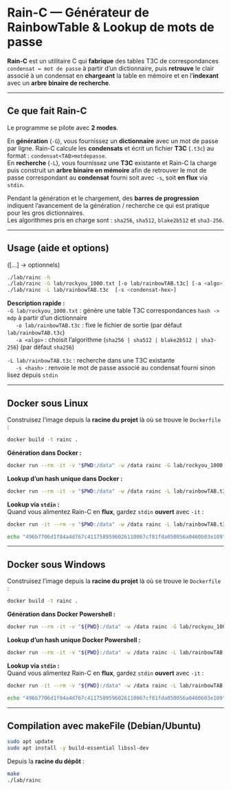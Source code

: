 # Rain-C — Générateur de RainbowTable & Lookup de mots de passe

**Rain-C** est un utilitaire C qui **fabrique** des tables T3C de correspondances `condensat ↔ mot de passe` à partir d’un dictionnaire, puis **retrouve** le clair associé à un condensat en **chargeant** la table en mémoire et en l’**indexant** avec un **arbre binaire de recherche**.

---

## Ce que fait Rain-C

Le programme se pilote avec **2 modes**.

En **génération** (`-G`), vous fournissez un **dictionnaire** avec un mot de passe par ligne. Rain-C calcule les **condensats** et écrit un fichier **T3C** (`.t3c`) au format : `condensat<TAB>motdepasse`.  
En **recherche** (`-L`), vous fournissez une **T3C** existante et Rain-C la charge puis construit un **arbre binaire en mémoire** afin de retrouver le mot de passe correspondant au **condensat** fourni soit avec `-s`, soit **en flux** via `stdin`.

Pendant la génération et le chargement, des **barres de progression** indiquent l’avancement de la génération / recherche ce qui est pratique pour les gros dictionnaires.  
Les algorithmes pris en charge sont : `sha256`, `sha512`, `blake2b512` et `sha3-256`.

---

## Usage (aide et options)
([...] -> optionnels)

```bash
./lab/rainc -h
./lab/rainc -G lab/rockyou_1000.txt [-o lab/rainbowTAB.t3c] [-a <algo>]
./lab/rainc -L lab/rainbowTAB.t3c  [-s <condensat-hex>]
```

**Description rapide :**  
`-G lab/rockyou_1000.txt` : génère une table T3C correspondances `hash -> mdp` à partir d’un dictionnaire  
&nbsp;&nbsp;&nbsp;&nbsp;&nbsp;`-o lab/rainbowTAB.t3c` : fixe le fichier de sortie (par défaut `lab/rainbowTAB.t3c`)  
&nbsp;&nbsp;&nbsp;&nbsp;&nbsp;`-a <algo>` : choisit l’algorithme (`sha256 | sha512 | blake2b512 | sha3-256`) (par défaut `sha256`)   

`-L lab/rainbowTAB.t3c` : recherche dans une T3C existante  
&nbsp;&nbsp;&nbsp;&nbsp;&nbsp;`-s <hash>` : renvoie le mot de passe associé au condensat fourni sinon lisez depuis `stdin`

---

## Docker sous Linux

Construisez l’image depuis la **racine du projet** là où se trouve le `Dockerfile` :

```bash
docker build -t rainc .
```

**Génération dans Docker :**
```bash
docker run --rm -it -v "$PWD:/data" -w /data rainc -G lab/rockyou_1000.txt -o lab/rainbowTAB.t3c -a sha256
```

**Lookup d’un hash unique dans Docker :**
```bash
docker run --rm -it -v "$PWD:/data" -w /data rainc -L lab/rainbowTAB.t3c -s 496b7706d1f04a4d767c4117589596026110067cf81fda050056a0460b03e109
```

**Lookup via `stdin` :**  
Quand vous alimentez Rain-C en **flux**, gardez `stdin` **ouvert** avec `-it` :

```bash
docker run -it --rm -v "$PWD:/data" -w /data rainc -L lab/rainbowTAB.t3c
```

```bash
echo "496b7706d1f04a4d767c4117589596026110067cf81fda050056a0460b03e109" | docker run -i --rm -v "$PWD:/data" -w /data rainc -L lab/rainbowTAB.t3c
```

---

## Docker sous Windows

Construisez l’image depuis la **racine du projet** là où se trouve le `Dockerfile` :

```bash
docker build -t rainc .
```

**Génération dans Docker Powershell :**
```bash
docker run --rm -it -v "${PWD}:/data" -w /data rainc -G lab/rockyou_1000.txt -o lab/rainbowTAB.t3c -a sha256
```

**Lookup d’un hash unique Docker Powershell :**
```bash
docker run --rm -it -v "${PWD}:/data" -w /data rainc -L lab/rainbowTAB.t3c -s 496b7706d1f04a4d767c4117589596026110067cf81fda050056a0460b03e109
```

**Lookup via `stdin` :**  
Quand vous alimentez Rain-C en **flux**, gardez `stdin` **ouvert** avec `-it` :

```bash
docker run -it --rm -v "${PWD}:/data" -w /data rainc -L lab/rainbowTAB.t3c
```

```bash
echo "496b7706d1f04a4d767c4117589596026110067cf81fda050056a0460b03e109" | docker run -i --rm -v "${PWD}:/data" -w /data rainc -L lab/rainbowTAB.t3c
```

---

## Compilation avec makeFile (Debian/Ubuntu)

```bash
sudo apt update
sudo apt install -y build-essential libssl-dev
```

Depuis la **racine du dépôt** :

```bash
make
./lab/rainc
```
